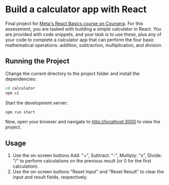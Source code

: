 # Build a calculator app with React

Final project for [Meta's React Basics course on Coursera](https://www.coursera.org/learn/react-basics). For this assessment, you are tasked with building a simple calculator in React. You are provided with code snippets, and your task is to use these, plus any of your code to complete a calculator app that can perform the four basic mathematical operations: addition, subtraction, multiplication, and division.

## Running the Project

Change the current directory to the project folder and install the dependencies:
```bash
cd calculator
npm ci 
```

Start the development server:

```bash
npm run start 
```
Now, open your browser and navigate to [http://localhost:3000](http://localhost:3000) to view the project.

## Usage

1. Use the on-screen buttons Add: "+", Subtract: "-", Multiply: "x", Divide: "/" to perform calculations on the previous result (or 0 for the first calculation).
2. Use the on-screen buttons "Reset Input" and "Reset Result" to clear the input and result fields, respectively.  